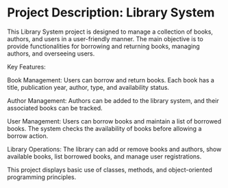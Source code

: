 # Project Description: Library System

This Library System project is designed to manage a collection of books, authors, and users in a user-friendly manner. The main objective is to provide functionalities for borrowing and returning books, managing authors, and overseeing users.

Key Features:

Book Management: Users can borrow and return books. Each book has a title, publication year, author, type, and availability status.

Author Management: Authors can be added to the library system, and their associated books can be tracked.

User Management: Users can borrow books and maintain a list of borrowed books. The system checks the availability of books before allowing a borrow action.

Library Operations: The library can add or remove books and authors, show available books, list borrowed books, and manage user registrations.

This project displays basic use of classes, methods, and object-oriented programming principles.
